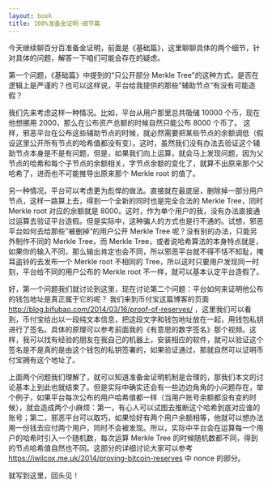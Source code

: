 ```yaml
---
layout: book
title: 100%准备金证明-细节篇
---
```

今天继续聊百分百准备金证明，前面是《基础篇》，这里聊聊具体的两个细节，针对具体的问题，解答一下咱们可能会存在的疑虑。

第一个问题，《基础篇》中提到的“只公开部分 Merkle Tree"的这种方式，是否在逻辑上是严谨的？也可以这样说，平台给我提供的那些”辅助节点“有没有可能造假？

我们先来考虑这样一种情况。比如，平台从用户那里总共吸储 10000 个币，现在他想挪用 2000，那么在公布资产总额的时候自然只能公布 8000 个币了。
这样，邪恶平台在公布这些辅助节点的时候，就必然需要把某些节点的余额调低（假设这里公开所有节点的哈希值都没有变）。这时，虽然我们没有办法去验证这个辅助节点本身是不是有问题，但是，如果我们向上运算，就会马上发现问题，因为父节点的哈希和每个子节点的余额相关，字节点余额的变化了，就算不出原来那个父哈希了，进而也不可能推导出原来那个 Merkle root 的值了。

另一种情况。平台可以考虑更为彪悍的做法。直接就在最底层，删除掉一部分用户节点，这样一路算上去，得到一个全新的同时也是完全合法的 Merkle Tree，同时 Merkle root 对应的余额就是 8000。这时，作为单个用户的我，没有办法直接通过运算去验证平台造假。但是实际中，这种骗人的方式也是行不通的。试想，邪恶平台如何去给那些”被删掉“的用户公开 Merkle Tree 呢？没有别的办法，只能另外制作不同的 Merkle Tree，而 Merkle Tree，或者说哈希算法的本身特点就是，如果你的输入不同，那么输出肯定也会不同，所以邪恶平台就不得不恬不知耻，掩耳盗铃的去发布一个 Merkle root 不相同的 Tree，所以这时只要用户发现同一时刻，平台给不同的用户公布的 Merkle root 不一样，就可以基本认定平台造假了。


好，第一个问题我们就讨论到这里，现在讨论第二个问题：平台如何来证明他公布的钱包地址是真正属于它的呢？ 我们来到币付宝这篇博客的页面 <http://blog.bifubao.com/2014/03/16/proof-of-reserves/> ，这里我们可以看到，币付宝给出以一段纯文本信息，把这段文字和钱包地址放在一起，用钱包私钥进行了签名。具体的原理可以参考前面我的《有意思的数字签名》那个视频。这样，我可以找有经验的朋友在我自己的机器上，安装相应的软件，就可以验证这个签名是不是真的是由这个钱包的私钥签署的，如果验证通过，那就自然可以证明币付宝拥有这个地址了。


上面两个问题我们理解了，就可以知道准备金证明机制是合理的，那我们本文的讨论基本上到此也就结束了。但是实际中确实还会有一些边边角角的小问题存在，举个例子，如果平台每次公布的用户哈希值都一样（当用户账号余额都没有变的时候），就会造成两个小麻烦：第一，有心人可以试图去推断这个哈希到底对应谁的账号；第二，邪恶平台可以取巧，如果恰好有两个用户余额相等，他就可以想办法用一份钱去应付两个用户，同时不会被发现。所以，实际中平台会在运算每一个用户的哈希时引入一个随机数，每次运算 Merkle Tree 的时候随机数都不同，得到的节点哈希值自然也不同。这部分的详细讨论大家可以参考 <https://iwilcox.me.uk/2014/proving-bitcoin-reserves> 中 nonce 的部分。

就写到这里，回头见！
